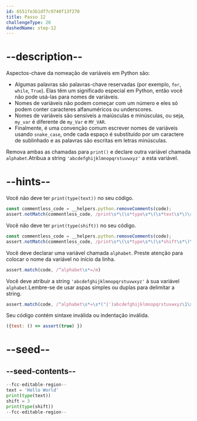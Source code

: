 ```yaml
---
id: 6551fe3b1df7c9740f13f270
title: Passo 12
challengeType: 20
dashedName: step-12
---
```


# --description--

Aspectos-chave da nomeação de variáveis em Python são:

- Algumas palavras são palavras-chave reservadas (por exemplo, `for`, `while`, `True`). Elas têm um significado especial em Python, então você não pode usá-las para nomes de variáveis.
- Nomes de variáveis não podem começar com um número e eles só podem conter caracteres alfanuméricos ou underscores.
- Nomes de variáveis são sensíveis a maiúsculas e minúsculas, ou seja, `my_var` é diferente de `my_Var` e `MY_VAR`.
- Finalmente, é uma convenção comum escrever nomes de variáveis usando `snake_case`, onde cada espaço é substituído por um caractere de sublinhado e as palavras são escritas em letras minúsculas.

Remova ambas as chamadas para `print()` e declare outra variável chamada `alphabet`.Atribua a string `'abcdefghijklmnopqrstuvwxyz'` a esta variável.

# --hints--

Você não deve ter `print(type(text))` no seu código.

```js
const commentless_code = __helpers.python.removeComments(code);
assert.notMatch(commentless_code, /print\s*\(\s*type\s*\(\s*text\s*\)\s*\)/)
```

Você não deve ter `print(type(shift))` no seu código.

```js
const commentless_code = __helpers.python.removeComments(code);
assert.notMatch(commentless_code, /print\s*\(\s*type\s*\(\s*shift\s*\)\s*\)/)
```

Você deve declarar uma variável chamada `alphabet`. Preste atenção para colocar o nome da variável no início da linha.

```js
assert.match(code, /^alphabet\s*=/m)
```

Você deve atribuir a string `'abcdefghijklmnopqrstuvwxyz'` à sua variável `alphabet`.Lembre-se de usar aspas simples ou duplas para delimitar a string.

```js
assert.match(code, /^alphabet\s*=\s*("|')abcdefghijklmnopqrstuvwxyz\1\s*(#.*)?$/m)
```

Seu código contém sintaxe inválida ou indentação inválida.

```js
({test: () => assert(true) })
```

# --seed--

## --seed-contents--

```py
--fcc-editable-region--
text = 'Hello World'
print(type(text))
shift = 3
print(type(shift))
--fcc-editable-region--
```
